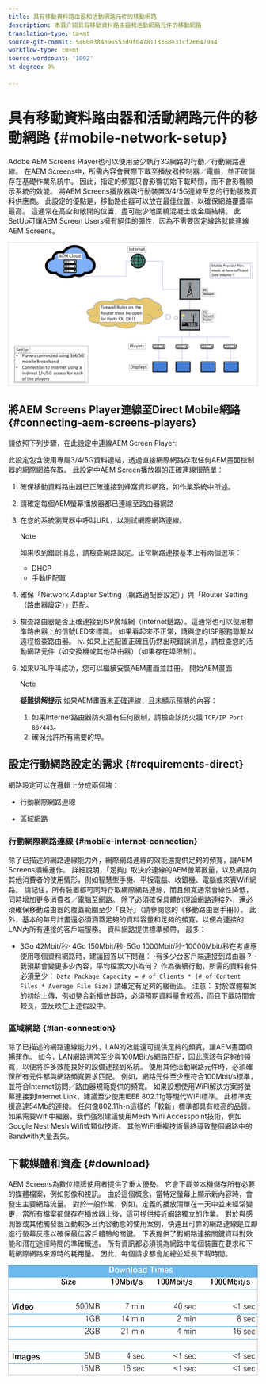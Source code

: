 ```yaml
---
title: 具有移動資料路由器和活動網路元件的移動網路
description: 本頁介紹具有移動資料路由器和活動網路元件的移動網路
translation-type: tm+mt
source-git-commit: 5460e384e96553d9f0478113368e31cf266479a4
workflow-type: tm+mt
source-wordcount: '1092'
ht-degree: 0%

---
```



# 具有移動資料路由器和活動網路元件的移動網路 {#mobile-network-setup}

Adobe AEM Screens Player也可以使用至少執行3G網路的行動／行動網路連線。
在AEM Screens中，所需內容會實際下載至播放器控制器／電腦，並正確儲存在基礎作業系統中。 因此，指定的頻寬只會影響初始下載時間，而不會影響顯示系統的效能。
將AEM Screens播放器與行動裝置3/4/5G連線至您的行動服務資料供應商。 此設定的優點是，移動路由器可以放在最佳位置，以確保網路覆蓋率最高。 這通常在高空和敞開的位置，盡可能少地圍繞混凝土或金屬結構。
此SetUp可讓AEM Screen Users擁有絕佳的彈性，因為不需要固定線路就能連線AEM Screens。

![](/help/using/assets/mobile-network-1.png)

## 將AEM Screens Player連線至Direct Mobile網路 {#connecting-aem-screens-players}

請依照下列步驟，在此設定中連線AEM Screen Player:

此設定包含使用專屬3/4/5G資料連結，透過直接網際網路存取任何AEM畫面控制器的網際網路存取。
此設定中AEM Screen播放器的正確連線很簡單：

1. 確保移動資料路由器已正確連接到蜂窩資料網路，如作業系統中所述。
1. 請確定每個AEM螢幕播放器都已連線至路由器網路
1. 在您的系統瀏覽器中呼叫URL，以測試網際網路連線。
   >[!NOTE]
   >如果收到錯誤消息，請檢查網路設定。正常網路連接基本上有兩個選項：
   >* DHCP
   >* 手動IP配置


1. 確保「Network Adapter Setting（網路適配器設定）」與「Router Setting（路由器設定）」匹配。
1. 檢查路由器是否正確連接到ISP廣域網（Internet鏈路）。這通常也可以使用標準路由器上的信號LED來標識。 如果看起來不正常，請與您的ISP服務聯繫以遠程檢查路由器。
iv. 如果上述配置正確且仍然出現錯誤消息，請檢查您的活動網路元件（如交換機或其他路由器）（如果存在埠限制）。
1. 如果URL呼叫成功，您可以繼續安裝AEM畫面並註冊。 開始AEM畫面

   >[!NOTE]
   >**疑難排解提示**
   >如果AEM畫面未正確連線，且未顯示預期的內容：
   >
   >1. 如果Internet路由器防火牆有任何限制，請檢查該防火牆 `TCP/IP Port 80/443`。
   >1. 確保允許所有需要的埠。



## 設定行動網路設定的需求 {#requirements-direct}

網路設定可以在邏輯上分成兩個塊：

* 行動網際網路連線

* 區域網路

### 行動網際網路連線 {#mobile-internet-connection}

除了已描述的網路連線能力外，網際網路連線的效能還提供足夠的頻寬，讓AEM Screens順暢運作。 詳細說明，「足夠」取決於連線的AEM螢幕數量，以及網路內其他消費者的使用情形，例如智慧型手機、平板電腦、收銀機、電腦或來賓Wifi網路。
請記住，所有裝置都可同時存取網際網路連線，而且頻寬通常會線性降低，同時增加更多消費者／電腦至網路。
除了必須確保具體的理論網路連接外，還必須確保移動路由器的覆蓋範圍至少「良好」（請參閱您的《移動路由器手冊》）。 此外，基本的每月計畫還必須涵蓋足夠的資料容量和足夠的頻寬，以便為連接的LAN內所有連接的客戶端服務。
資料網路提供標準頻帶， 最多：
* 3Go 42Mbit/秒· 4Go 150Mbit/秒· 5Go 1000Mbit/秒-10000Mbit/秒在考慮應使用哪個資料網路時，建議回答以下問題：
·有多少台客戶端連接到路由器？
·我預期會變更多少內容，平均檔案大小為何？
作為後續行動，所需的資料套件必須至少：
   `Data Package Capacity = # of Clients * (# of Content Files * Average File Size)`
請確定有足夠的緩衝區。
注意： 對於媒體檔案的初始上傳，例如整合新播放器時，必須預期資料量會較高，而且下載時間會較長，並反映在上述假設中。


### 區域網路 {#lan-connection}

除了已描述的網路連線能力外，LAN的效能還可提供足夠的頻寬，讓AEM畫面順暢運作。 如今，LAN網路通常至少與100MBit/s網路匹配，因此應該有足夠的頻寬，以便將許多效能良好的設備連接到系統。 使用其他活動網路元件時，必須確保所有元件都與網路頻寬要求匹配。 例如，網路元件至少應符合100Mbit/s標準，並符合Internet訪問／路由器規範提供的頻寬。
如果設想使用WiFI解決方案將螢幕連接到Internet Link，建議至少使用IEEE 802.11g等現代WIFI標準。 此標準支援高達54Mb的連接。 任何像802.11h-n這樣的「較新」標準都具有較高的品質。 如果需要Wifi中繼器，我們強烈建議使用Mesh Wifi Accesspoint技術，例如Google Nest Mesh Wifi或類似技術。
其他WiFi重複技術最終導致整個網路中的Bandwith大量丟失。

## 下載媒體和資產 {#download}

AEM Screens為數位標牌使用者提供了重大優勢。 它會下載並本機儲存所有必要的媒體檔案，例如影像和視訊。 由於這個概念，當特定螢幕上顯示新內容時，會發生主要網路流量。
對於一般作業，例如，定義的播放清單在一天中並未經常變更，當所有檔案都儲存在播放器上後，這可提供接近網路獨立的作業。
對於與感測器或其他觸發器互動較多且內容動態的使用案例，快速且可靠的網路連線是立即進行螢幕反應以確保最佳客戶體驗的關鍵。
下表提供了對網路連接關鍵資料對效能和潛在途經時間的準確概述。
所有資訊都必須視為網路中每個裝置在要求和下載網際網路來源時的耗用量。 因此，每個請求都會加總並延長下載時間。

![](/help/using/assets/mobile-router-download.png)



